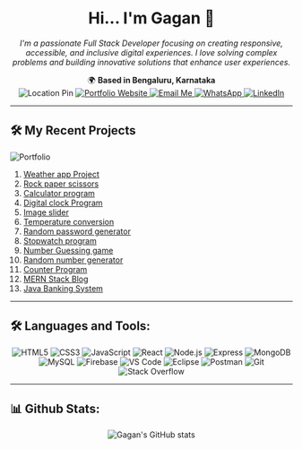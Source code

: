 <h1 align="center">Hi... I'm Gagan 👋</h1>

<p align="center">
  <em>I'm a passionate Full Stack Developer focusing on creating responsive, accessible, and inclusive digital experiences. I love solving complex problems and building innovative solutions that enhance user experiences.</em>
</p>

<p align="center">
  🌍 <strong>Based in Bengaluru, Karnataka</strong><br>
  <img src="https://img.shields.io/badge/Location-Bengaluru,Karnataka-FFA500?style=for-the-badge&logo=map-pin&logoColor=white" alt="Location Pin"/>

   <a href="https://gagan.dev" target="_blank">
    <img src="https://img.shields.io/badge/Website-FFA500?style=for-the-badge&logo=google-chrome&logoColor=white" alt="Portfolio Website"/>
  </a>
  <a href="mailto:gagan.s0191@gmail.com">
    <img src="https://img.shields.io/badge/Email-D14836?style=for-the-badge&logo=gmail&logoColor=white" alt="Email Me"/>
  </a>
  <a href="https://wa.me/9008962068">
    <img src="https://img.shields.io/badge/WhatsApp-25D366?style=for-the-badge&logo=whatsapp&logoColor=white" alt="WhatsApp"/>
  </a>
  <a href="https://www.linkedin.com/in/gagan0191/">
    <img src="https://img.shields.io/badge/LinkedIn-0077B5?style=for-the-badge&logo=linkedin&logoColor=white" alt="LinkedIn"/>
  </a>
</p>

---

## 🛠️ My Recent Projects
<img src="https://img.shields.io/badge/Portfolio-000?style=for-the-badge&logo=briefcase&logoColor=white" alt="Portfolio"/>

1. [Weather app Project](https://gagan0191-github.github.io/weatherAppProject/)
2. [Rock paper scissors](https://gagan0191-github.github.io/rockPaperScissors/)
3. [Calculator program](https://gagan0191-github.github.io/calculatorProgram/)
4. [Digital clock Program](https://gagan0191-github.github.io/digitalClockProgram/)
5. [Image slider](https://gagan0191-github.github.io/imageSlider/)
6. [Temperature conversion](https://gagan0191-github.github.io/temperatureConversion/)
7. [Random password generator](https://gagan0191-github.github.io/randomPasswordGenerator)
8. [Stopwatch program](https://gagan0191-github.github.io/stopwatchProgram/)
9. [Number Guessing game](https://gagan0191-github.github.io/numberGuessingGame/)
10. [Random number generator](https://gagan0191-github.github.io/randomNumberGenerator/)
11. [Counter Program](https://gagan0191-github.github.io/counterProgram/)
12. [MERN Stack Blog](https://github.com/Gagan0191-github/mern-stack-blog)
13. [Java Banking System](https://github.com/Gagan0191-github/java-banking-system)

---

## 🛠️ Languages and Tools:
<p align="center">
  <img src="https://img.shields.io/badge/HTML5-E34F26?style=for-the-badge&logo=html5&logoColor=white" alt="HTML5"/>
  <img src="https://img.shields.io/badge/CSS3-1572B6?style=for-the-badge&logo=css3&logoColor=white" alt="CSS3"/>
  <img src="https://img.shields.io/badge/JavaScript-F7DF1E?style=for-the-badge&logo=javascript&logoColor=black" alt="JavaScript"/>
  <img src="https://img.shields.io/badge/React-61DAFB?style=for-the-badge&logo=react&logoColor=black" alt="React"/>
  <img src="https://img.shields.io/badge/Node.js-339933?style=for-the-badge&logo=node.js&logoColor=white" alt="Node.js"/>
  <img src="https://img.shields.io/badge/Express-FFA500?style=for-the-badge&logo=express&logoColor=white" alt="Express"/>
  <img src="https://img.shields.io/badge/MongoDB-47A248?style=for-the-badge&logo=mongodb&logoColor=white" alt="MongoDB"/>
  <img src="https://img.shields.io/badge/MySQL-4479A1?style=for-the-badge&logo=mysql&logoColor=white" alt="MySQL"/>
  <img src="https://img.shields.io/badge/Firebase-FFCA28?style=for-the-badge&logo=firebase&logoColor=black" alt="Firebase"/>
  <img src="https://img.shields.io/badge/VS%20Code-0078D4?style=for-the-badge&logo=visual%20studio%20code&logoColor=white" alt="VS Code"/>
  <img src="https://img.shields.io/badge/Eclipse-2C2255?style=for-the-badge&logo=eclipse&logoColor=white" alt="Eclipse"/>
  <img src="https://img.shields.io/badge/Postman-FF6C37?style=for-the-badge&logo=postman&logoColor=white" alt="Postman"/>
  <img src="https://img.shields.io/badge/Git-F05032?style=for-the-badge&logo=git&logoColor=white" alt="Git"/>
  <img src="https://img.shields.io/badge/Stack%20Overflow-F58025?style=for-the-badge&logo=stackoverflow&logoColor=white" alt="Stack Overflow"/>
</p>

---

## 📊 Github Stats:
<p align="center">
  <img src="https://github-readme-stats.vercel.app/api?username=Gagan0191-github&show_icons=true&theme=radical" alt="Gagan's GitHub stats"/>
</p>
